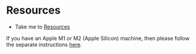# Resources

- Take me to [Resources](https://kodekloud.com/topic/resources-2/)

If you have an Apple M1 or M2 (Apple Silicon) machine, then please follow the separate instructions [here](../../apple-silicon/README.md).
